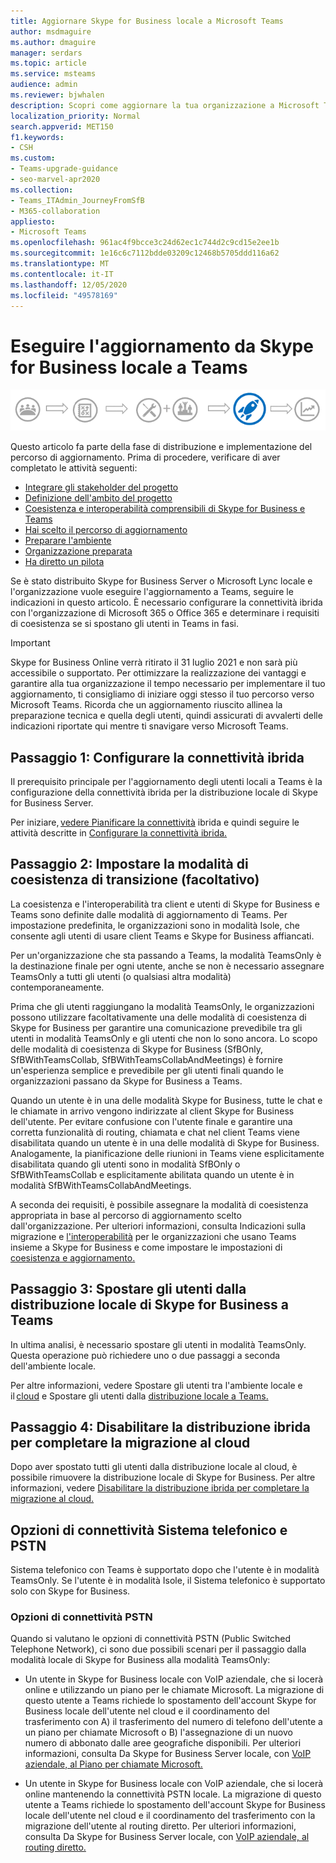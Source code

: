```yaml
---
title: Aggiornare Skype for Business locale a Microsoft Teams
author: msdmaguire
ms.author: dmaguire
manager: serdars
ms.topic: article
ms.service: msteams
audience: admin
ms.reviewer: bjwhalen
description: Scopri come aggiornare la tua organizzazione a Microsoft Teams da una distribuzione locale di Skype for Business.
localization_priority: Normal
search.appverid: MET150
f1.keywords:
- CSH
ms.custom:
- Teams-upgrade-guidance
- seo-marvel-apr2020
ms.collection:
- Teams_ITAdmin_JourneyFromSfB
- M365-collaboration
appliesto:
- Microsoft Teams
ms.openlocfilehash: 961ac4f9bcce3c24d62ec1c744d2c9cd15e2ee1b
ms.sourcegitcommit: 1e16c6c7112bdde03209c12468b5705ddd116a62
ms.translationtype: MT
ms.contentlocale: it-IT
ms.lasthandoff: 12/05/2020
ms.locfileid: "49578169"
---
```

# <a name="upgrade-from-skype-for-business-on-premises-to-teams"></a>Eseguire l'aggiornamento da Skype for Business locale a Teams

![Diagramma percorso di aggiornamento, enfatizzando distribuzione e implementazione](media/upgrade-banner-deployment.png "Fasi del percorso di aggiornamento, con enfasi sulla fase di distribuzione e implementazione")

Questo articolo fa parte della fase di distribuzione e implementazione del percorso di aggiornamento. Prima di procedere, verificare di aver completato le attività seguenti:

-   [Integrare gli stakeholder del progetto](upgrade-enlist-stakeholders.md)
-   [Definizione dell'ambito del progetto](https://aka.ms/SkypetoTeams-Scope)
-   [Coesistenza e interoperabilità comprensibili di Skype for Business e Teams](https://aka.ms/SkypeToTeams-Coexist)
-   [Hai scelto il percorso di aggiornamento](upgrade-and-coexistence-of-skypeforbusiness-and-teams.md)
-   [Preparare l'ambiente](https://aka.ms/SkypeToTeams-TechnicalReadiness)
-   [Organizzazione preparata](https://aka.ms/SkypeToTeams-UserReadiness)
-   [Ha diretto un pilota](https://aka.ms/SkypeToTeams-Pilot)

Se è stato distribuito Skype for Business Server o Microsoft Lync locale e l'organizzazione vuole eseguire l'aggiornamento a Teams, seguire le indicazioni in questo articolo. È necessario configurare la connettività ibrida con l'organizzazione di Microsoft 365 o Office 365 e determinare i requisiti di coesistenza se si spostano gli utenti in Teams in fasi. 

> [!IMPORTANT]
> Skype for Business Online verrà ritirato il 31 luglio 2021 e non sarà più accessibile o supportato. Per ottimizzare la realizzazione dei vantaggi e garantire alla tua organizzazione il tempo necessario per implementare il tuo aggiornamento, ti consigliamo di iniziare oggi stesso il tuo percorso verso Microsoft Teams. Ricorda che un aggiornamento riuscito allinea la preparazione tecnica e quella degli utenti, quindi assicurati di avvalerti delle indicazioni riportate qui mentre ti snavigare verso Microsoft Teams.

## <a name="step-1-configure-hybrid-connectivity"></a>Passaggio 1: Configurare la connettività ibrida 

Il prerequisito principale per l'aggiornamento degli utenti locali a Teams è la configurazione della connettività ibrida per la distribuzione locale di Skype for Business Server. 

Per iniziare, [vedere Pianificare la connettività](https://docs.microsoft.com/SkypeForBusiness/hybrid/plan-hybrid-connectivity?toc=/SkypeForBusiness/sfbhybridtoc/toc.json) ibrida e quindi seguire le attività descritte in [Configurare la connettività ibrida.](https://docs.microsoft.com/skypeforbusiness/skype-for-business-hybrid-solutions/deploy-hybrid-connectivity/deploy-hybrid-connectivity)


## <a name="step-2-set-transitional-coexistence-mode-optional"></a>Passaggio 2: Impostare la modalità di coesistenza di transizione (facoltativo)

La coesistenza e l'interoperabilità tra client e utenti di Skype for Business e Teams sono definite dalle modalità di aggiornamento di Teams.  Per impostazione predefinita, le organizzazioni sono in modalità Isole, che consente agli utenti di usare client Teams e Skype for Business affiancati.

Per un'organizzazione che sta passando a Teams, la modalità TeamsOnly è la destinazione finale per ogni utente, anche se non è necessario assegnare TeamsOnly a tutti gli utenti (o qualsiasi altra modalità) contemporaneamente.

Prima che gli utenti raggiungano la modalità TeamsOnly, le organizzazioni possono utilizzare facoltativamente una delle modalità di coesistenza di Skype for Business per garantire una comunicazione prevedibile tra gli utenti in modalità TeamsOnly e gli utenti che non lo sono ancora.  Lo scopo delle modalità di coesistenza di Skype for Business (SfBOnly, SfBWithTeamsCollab, SfBWithTeamsCollabAndMeetings) è fornire un'esperienza semplice e prevedibile per gli utenti finali quando le organizzazioni passano da Skype for Business a Teams. 

Quando un utente è in una delle modalità Skype for Business, tutte le chat e le chiamate in arrivo vengono indirizzate al client Skype for Business dell'utente. Per evitare confusione con l'utente finale e garantire una corretta funzionalità di routing, chiamata e chat nel client Teams viene disabilitata quando un utente è in una delle modalità di Skype for Business. Analogamente, la pianificazione delle riunioni in Teams viene esplicitamente disabilitata quando gli utenti sono in modalità SfBOnly o SfBWithTeamsCollab e esplicitamente abilitata quando un utente è in modalità SfBWithTeamsCollabAndMeetings.

A seconda dei requisiti, è possibile assegnare la modalità di coesistenza appropriata in base al percorso di aggiornamento scelto dall'organizzazione. Per ulteriori informazioni, consulta Indicazioni sulla migrazione e [l'interoperabilità](migration-interop-guidance-for-teams-with-skype.md) per le organizzazioni che usano Teams insieme a Skype for Business e come impostare le impostazioni di [coesistenza e aggiornamento.](https://aka.ms/SkypeToTeams-SetCoexistence)


## <a name="step-3-move-users-from-skype-for-business-on-premises-to-teams-only"></a>Passaggio 3: Spostare gli utenti dalla distribuzione locale di Skype for Business a Teams

In ultima analisi, è necessario spostare gli utenti in modalità TeamsOnly. Questa operazione può richiedere uno o due passaggi a seconda dell'ambiente locale.  

Per altre informazioni, vedere Spostare gli utenti tra l'ambiente locale e il [cloud](https://docs.microsoft.com/SkypeForBusiness/hybrid/move-users-between-on-premises-and-cloud) e Spostare gli utenti dalla [distribuzione locale a Teams.](https://docs.microsoft.com/SkypeForBusiness/hybrid/move-users-from-on-premises-to-teams) 

## <a name="step-4-disable-hybrid-to-complete-your-migration-to-the-cloud"></a>Passaggio 4: Disabilitare la distribuzione ibrida per completare la migrazione al cloud

Dopo aver spostato tutti gli utenti dalla distribuzione locale al cloud, è possibile rimuovere la distribuzione locale di Skype for Business. Per altre informazioni, vedere [Disabilitare la distribuzione ibrida per completare la migrazione al cloud.](https://docs.microsoft.com/skypeforbusiness/hybrid/cloud-consolidation-disabling-hybrid)


## <a name="phone-system-and-pstn-connectivity-options"></a>Opzioni di connettività Sistema telefonico e PSTN

Sistema telefonico con Teams è supportato dopo che l'utente è in modalità TeamsOnly. Se l'utente è in modalità Isole, il Sistema telefonico è supportato solo con Skype for Business. 

### <a name="pstn-connectivity-options"></a>Opzioni di connettività PSTN

Quando si valutano le opzioni di connettività PSTN (Public Switched Telephone Network), ci sono due possibili scenari per il passaggio dalla modalità locale di Skype for Business alla modalità TeamsOnly:

- Un utente in Skype for Business locale con VoIP aziendale, che si locerà online e utilizzando un piano per le chiamate Microsoft. La migrazione di questo utente a Teams richiede lo spostamento dell'account Skype for Business locale dell'utente nel cloud e il coordinamento del trasferimento con A) il trasferimento del numero di telefono dell'utente a un piano per chiamate Microsoft o B) l'assegnazione di un nuovo numero di abbonato dalle aree geografiche disponibili.  Per ulteriori informazioni, consulta Da Skype for Business Server locale, con [VoIP aziendale, al Piano per chiamate Microsoft.](upgrade-to-teams-on-prem-pstn-considerations.md#from-skype-for-business-server-on-premises-with-enterprise-voice-to-microsoft-calling-plan)

- Un utente in Skype for Business locale con VoIP aziendale, che si locerà online mantenendo la connettività PSTN locale. La migrazione di questo utente a Teams richiede lo spostamento dell'account Skype for Business locale dell'utente nel cloud e il coordinamento del trasferimento con la migrazione dell'utente al routing diretto. Per ulteriori informazioni, consulta Da Skype for Business Server locale, con [VoIP aziendale, al routing diretto.](upgrade-to-teams-on-prem-pstn-considerations.md#from-skype-for-business-server-on-premises-with-enterprise-voice-to-direct-routing)
